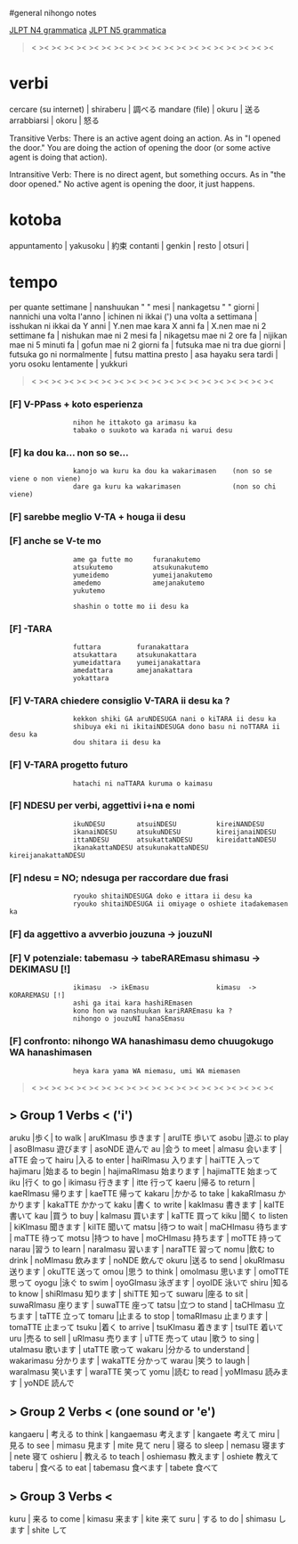 #general nihongo notes

[JLPT N4 grammatica](http://sakuramagazine.com/jlpt-n4-grammatica/)
[JLPT N5 grammatica](http://sakuramagazine.com/jlpt-n5-grammatica/)
[](https://flipboard.com/)
[](https://twitter.com/calxdesign)
[](http://www.ted.com/talks/guy_winch_the_case_for_emotional_hygiene)
[](http://www.ted.com/talks/heribert_watzke_the_brain_in_your_gut)
[](http://www.vectology.com/tutorials/)
[](http://www.vectology.com/how-to-create-awesome-line-art-in-adobe-illustrator/)
[](http://www.tofugu.com/videos/the-4-most-commonly-believed-myths-about-learning-japanese/)

 ><  ><  ><  ><  ><  ><  ><  ><  ><  ><  ><  ><  ><  ><  ><  ><  ><  ><  ><  >< 


# verbi 
 
cercare (su internet) | shiraberu | 調べる
mandare (file)	| okuru	| 送る
arrabbiarsi | okoru | 怒る

Transitive Verbs: There is an active agent doing an action. As in "I opened the door." You are doing the action of opening the door (or some active agent is doing that action).

Intransitive Verb: There is no direct agent, but something occurs. As in "the door opened." No active agent is opening the door, it just happens.

# kotoba 

appuntamento | yakusoku	| 約束
contanti | genkin | 
resto | otsuri |
	
tempo
=====
 
per quante settimane | nanshuukan
 "    "    mesi | nankagetsu
 "    "    giorni | nannichi
una volta l'anno | ichinen ni ikkai (')
una volta a settimana | isshukan ni ikkai
da Y anni | Y.nen mae kara
X anni fa | X.nen mae ni 
2 settimane fa | nishukan mae ni
2 mesi fa | nikagetsu mae ni
2 ore fa | nijikan mae ni
5 minuti fa | gofun mae ni
2 giorni fa | futsuka mae ni
tra due giorni | futsuka go ni
normalmente | futsu
mattina presto | asa hayaku
sera tardi | yoru osoku
lentamente | yukkuri
 
 ><  ><  ><  ><  ><  ><  ><  ><  ><  ><  ><  ><  ><  ><  ><  ><  ><  ><  ><  >< 

### [F] V-PPass + koto 	esperienza
					nihon he ittakoto ga arimasu ka
					tabako o suukoto wa karada ni warui desu
					
### [F] ka dou ka... non so se...
					kanojo wa kuru ka dou ka wakarimasen	(non so se viene o non viene) 
					dare ga kuru ka wakarimasen				(non so chi viene)

### [F] sarebbe meglio	V-TA + houga ii desu

### [F] anche se	V-te mo					
					ame ga futte mo		furanakutemo		
					atsukutemo			atsukunakutemo
					yumeidemo			yumeijanakutemo
					amedemo				amejanakutemo
					yukutemo
					
					shashin o totte mo ii desu ka

### [F] -TARA
					futtara			furanakattara
					atsukattara		atsukunakattara
					yumeidattara	yumeijanakattara
					amedattara		amejanakattara
					yokattara

					
### [F] V-TARA chiedere consiglio	V-TARA ii desu ka ?
					kekkon shiki GA aruNDESUGA nani o kiTARA ii desu ka
					shibuya eki ni ikitaiNDESUGA dono basu ni noTTARA ii desu ka
					dou shitara ii desu ka
					
### [F] V-TARA progetto futuro
					hatachi ni naTTARA kuruma o kaimasu

### [F] NDESU per verbi, aggettivi i+na e nomi
					ikuNDESU		atsuiNDESU			kireiNANDESU		
					ikanaiNDESU		atsukuNDESU			kireijanaiNDESU
					ittaNDESU		atsukattaNDESU		kireidattaNDESU
					ikanakattaNDESU	atsukunakattaNDESU	kireijanakattaNDESU
					
### [F] ndesu = NO; ndesuga per raccordare due frasi	 
					ryouko shitaiNDESUGA doko e ittara ii desu ka
					ryouko shitaiNDESUGA ii omiyage o oshiete itadakemasen ka
					
### [F] da aggettivo a avverbio		jouzuna -> jouzuNI
 
### [F] V potenziale:	tabemasu -> tabeRAREmasu			shimasu	-> DEKIMASU [!]
					ikimasu	 -> ikEmasu					kimasu	-> KORAREMASU [!]
					ashi ga itai kara hashiREmasen
					kono hon wa nanshuukan kariRAREmasu ka ?
					nihongo o jouzuNI hanaSEmasu 
					
### [F] confronto:		nihongo WA hanashimasu demo chuugokugo WA hanashimasen
					heya kara yama WA miemasu, umi WA miemasen

 
  ><  ><  ><  ><  ><  ><  ><  ><  ><  ><  ><  ><  ><  ><  ><  ><  ><  ><  ><  >< 

## > Group 1 Verbs < ('i')

aruku	|歩く|	to walk		| aruKImasu 歩きます		| aruITE 歩いて
asobu	|遊ぶ	to play		| asoBImasu 遊びます		| asoNDE 遊んで
au	|会う	to meet		| aImasu 会います		| aTTE 会って
hairu	|入る	to enter	| haiRImasu 入ります		| haiTTE 入って
hajimaru |始まる to begin	| hajimaRImasu 始まります	| hajimaTTE 始まって
iku 	|行く	to go		| ikimasu 行きます		| itte 行って
kaeru	|帰る	to return	| kaeRImasu 帰ります		| kaeTTE 帰って
kakaru	|かかる to take		| kakaRImasu かかります		| kakaTTE かかって
kaku	|書く	to write	| kakImasu 書きます		| kaITE 書いて
kau	|買う	to buy		| kaImasu 買います		| kaTTE 買って
kiku	|聞く	to listen	| kiKImasu 聞きます		| kiITE 聞いて
matsu	|待つ	to wait		| maCHImasu 待ちます		| maTTE 待って
motsu	|持つ	to have		| moCHImasu 持ちます		| moTTE 持って
narau	|習う	to learn	| naraImasu 習います		| naraTTE 習って
nomu	|飲む	to drink	| noMImasu 飲みます		| noNDE 飲んで
okuru	|送る	to send		| okuRImasu 送ります		| okuTTE 送って
omou	|思う	to think	| omoImasu 思います		| omoTTE 思って
oyogu	|泳ぐ	to swim		| oyoGImasu 泳ぎます		| oyoIDE 泳いで
shiru	|知る	to know		| shiRImasu 知ります		| shiTTE 知って
suwaru	|座る	to sit		| suwaRImasu 座ります		| suwaTTE 座って
tatsu	|立つ	to stand	| taCHImasu 立ちます		| taTTE 立って
tomaru	|止まる to stop		| tomaRImasu 止まります		| tomaTTE 止まって
tsuku	|着く	to arrive	| tsuKImasu 着きます		| tsuITE 着いて
uru	|売る	to sell		| uRImasu 売ります		| uTTE 売って
utau	|歌う	to sing		| utaImasu 歌います		| utaTTE 歌って
wakaru	|分かる to understand	| wakarimasu 分かります		| wakaTTE 分かって
warau	|笑う	to laugh	| waraImasu 笑います		| waraTTE 笑って
yomu	|読む	to read		| yoMImasu 読みます		| yoNDE 読んで

## > Group 2 Verbs < (one sound or 'e')

kangaeru	| 考える to think		| kangaemasu 考えます		| kangaete 考えて
miru		| 見る	to see			| mimasu 見ます			| mite 見て
neru		| 寝る	to sleep		| nemasu 寝ます			| nete 寝て
oshieru		| 教える to teach		| oshiemasu 教えます		| oshiete 教えて
taberu		| 食べる to eat			| tabemasu 食べます		| tabete 食べて

## > Group 3 Verbs <

kuru 		| 来る to come			| kimasu 来ます			| kite 来て
suru		| する to do			| shimasu します 		| shite して


